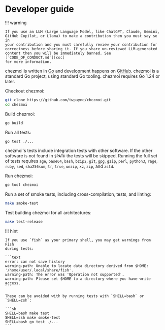 # Developer guide

!!! warning

    If you use an LLM (Large Language Model, like ChatGPT, Claude, Gemini,
    GitHub Copilot, or Llama) to make a contribution then you must say so in
    your contribution and you must carefully review your contribution for
    correctness before sharing it. If you share un-reviewed LLM-generated
    content then you will be immediately banned. See [`CODE_OF_CONDUCT.md`][coc]
    for more information.

chezmoi is written in [Go][go] and development happens on [GitHub][github].
chezmoi is a standard Go project, using standard Go tooling. chezmoi requires
Go 1.24 or later.

Checkout chezmoi:

```sh
git clone https://github.com/twpayne/chezmoi.git
cd chezmoi
```

Build chezmoi:

```sh
go build
```

Run all tests:

```sh
go test ./...
```

chezmoi's tests include integration tests with other software. If the other
software is not found in `$PATH` the tests will be skipped. Running the full set
of tests requires `age`, `base64`, `bash`, `bzip2`, `git`, `gpg`, `gzip`,
`perl`, `python3`, `rage`, `ruby`, `sed`, `sha256sum`, `tr`, `true`, `unzip`,
`xz`, `zip`, and `zstd`.

Run chezmoi:

```sh
go tool chezmoi
```

Run a set of smoke tests, including cross-compilation, tests, and linting:

```sh
make smoke-test
```

Test building chezmoi for all architectures:

```sh
make test-release
```

!!! hint

    If you use `fish` as your primary shell, you may get warnings from Fish
    during tests:

    ```text
    error: can not save history
    warning-path: Unable to locate data directory derived from $HOME: '/home/user/.local/share/fish'.
    warning-path: The error was 'Operation not supported'.
    warning-path: Please set $HOME to a directory where you have write access.
    ```

    These can be avoided with by running tests with `SHELL=bash` or `SHELL=zsh`:

    ```sh
    SHELL=bash make test
    SHELL=zsh make smoke-test
    SHELL=bash go test ./...
    ```

[coc]: https://github.com/twpayne/chezmoi/blob/master/.github/CODE_OF_CONDUCT.md
[go]: https://golang.org
[github]: https://github.com
